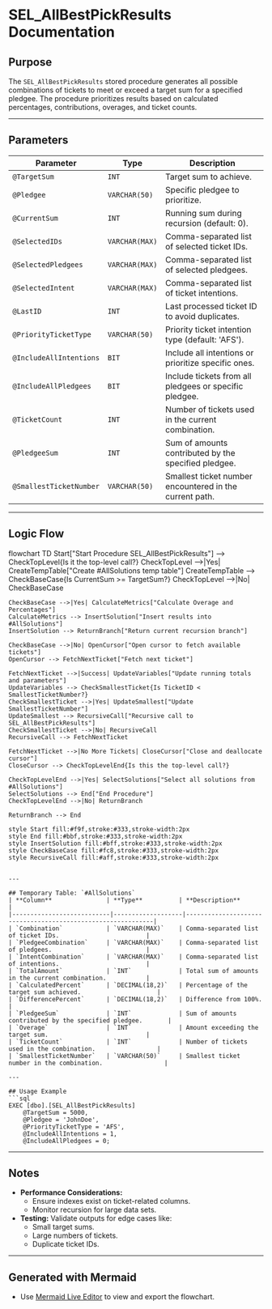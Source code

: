 # SEL_AllBestPickResults Documentation

## Purpose
The `SEL_AllBestPickResults` stored procedure generates all possible combinations of tickets to meet or exceed a target sum for a specified pledgee. The procedure prioritizes results based on calculated percentages, contributions, overages, and ticket counts.

---

## Parameters
| **Parameter**            | **Type**        | **Description**                                             |
|---------------------------|-----------------|-------------------------------------------------------------|
| `@TargetSum`             | `INT`           | Target sum to achieve.                                      |
| `@Pledgee`               | `VARCHAR(50)`   | Specific pledgee to prioritize.                            |
| `@CurrentSum`            | `INT`           | Running sum during recursion (default: 0).                 |
| `@SelectedIDs`           | `VARCHAR(MAX)`  | Comma-separated list of selected ticket IDs.               |
| `@SelectedPledgees`      | `VARCHAR(MAX)`  | Comma-separated list of selected pledgees.                 |
| `@SelectedIntent`        | `VARCHAR(MAX)`  | Comma-separated list of ticket intentions.                 |
| `@LastID`                | `INT`           | Last processed ticket ID to avoid duplicates.              |
| `@PriorityTicketType`    | `VARCHAR(50)`   | Priority ticket intention type (default: 'AFS').           |
| `@IncludeAllIntentions`  | `BIT`           | Include all intentions or prioritize specific ones.        |
| `@IncludeAllPledgees`    | `BIT`           | Include tickets from all pledgees or specific pledgee.     |
| `@TicketCount`           | `INT`           | Number of tickets used in the current combination.         |
| `@PledgeeSum`            | `INT`           | Sum of amounts contributed by the specified pledgee.       |
| `@SmallestTicketNumber`  | `VARCHAR(50)`   | Smallest ticket number encountered in the current path.    |

---

## Logic Flow
flowchart TD
    Start["Start Procedure SEL_AllBestPickResults"] --> CheckTopLevel{Is it the top-level call?}
    CheckTopLevel -->|Yes| CreateTempTable["Create #AllSolutions temp table"]
    CreateTempTable --> CheckBaseCase{Is CurrentSum >= TargetSum?}
    CheckTopLevel -->|No| CheckBaseCase

    CheckBaseCase -->|Yes| CalculateMetrics["Calculate Overage and Percentages"]
    CalculateMetrics --> InsertSolution["Insert results into #AllSolutions"]
    InsertSolution --> ReturnBranch["Return current recursion branch"]

    CheckBaseCase -->|No| OpenCursor["Open cursor to fetch available tickets"]
    OpenCursor --> FetchNextTicket["Fetch next ticket"]

    FetchNextTicket -->|Success| UpdateVariables["Update running totals and parameters"]
    UpdateVariables --> CheckSmallestTicket{Is TicketID < SmallestTicketNumber?}
    CheckSmallestTicket -->|Yes| UpdateSmallest["Update SmallestTicketNumber"]
    UpdateSmallest --> RecursiveCall["Recursive call to SEL_AllBestPickResults"]
    CheckSmallestTicket -->|No| RecursiveCall
    RecursiveCall --> FetchNextTicket

    FetchNextTicket -->|No More Tickets| CloseCursor["Close and deallocate cursor"]
    CloseCursor --> CheckTopLevelEnd{Is this the top-level call?}

    CheckTopLevelEnd -->|Yes| SelectSolutions["Select all solutions from #AllSolutions"]
    SelectSolutions --> End["End Procedure"]
    CheckTopLevelEnd -->|No| ReturnBranch

    ReturnBranch --> End

    style Start fill:#f9f,stroke:#333,stroke-width:2px
    style End fill:#bbf,stroke:#333,stroke-width:2px
    style InsertSolution fill:#bff,stroke:#333,stroke-width:2px
    style CheckBaseCase fill:#fc8,stroke:#333,stroke-width:2px
    style RecursiveCall fill:#aff,stroke:#333,stroke-width:2px
```

---

## Temporary Table: `#AllSolutions`
| **Column**               | **Type**          | **Description**                                             |
|---------------------------|-------------------|-------------------------------------------------------------|
| `Combination`            | `VARCHAR(MAX)`    | Comma-separated list of ticket IDs.                        |
| `PledgeeCombination`     | `VARCHAR(MAX)`    | Comma-separated list of pledgees.                          |
| `IntentCombination`      | `VARCHAR(MAX)`    | Comma-separated list of intentions.                        |
| `TotalAmount`            | `INT`             | Total sum of amounts in the current combination.           |
| `CalculatedPercent`      | `DECIMAL(18,2)`   | Percentage of the target sum achieved.                     |
| `DifferencePercent`      | `DECIMAL(18,2)`   | Difference from 100%.                                      |
| `PledgeeSum`             | `INT`             | Sum of amounts contributed by the specified pledgee.       |
| `Overage`                | `INT`             | Amount exceeding the target sum.                           |
| `TicketCount`            | `INT`             | Number of tickets used in the combination.                 |
| `SmallestTicketNumber`   | `VARCHAR(50)`     | Smallest ticket number in the combination.                 |

---

## Usage Example
```sql
EXEC [dbo].[SEL_AllBestPickResults]
    @TargetSum = 5000,
    @Pledgee = 'JohnDoe',
    @PriorityTicketType = 'AFS',
    @IncludeAllIntentions = 1,
    @IncludeAllPledgees = 0;
```

---

## Notes
- **Performance Considerations:**
  - Ensure indexes exist on ticket-related columns.
  - Monitor recursion for large data sets.
- **Testing:** Validate outputs for edge cases like:
  - Small target sums.
  - Large numbers of tickets.
  - Duplicate ticket IDs.

---

## Generated with Mermaid
- Use [Mermaid Live Editor](https://mermaid.live/) to view and export the flowchart.
